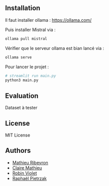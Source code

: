 


## Installation

Il faut installer ollama : https://ollama.com/


Puis installer Mistral via : 

```bash
ollama pull mistral
```


Vérifier que le serveur ollama est bian lancé via : 

```bash
ollama serve
```

Pour lancer le projet :  

```bash
# streamlit run main.py
python3 main.py
```
## Evaluation
Dataset à tester


## License

MIT License


## Authors

- [Mathieu Ribeyron]()
- [Claire Mathieu]()
- [Robin Violet]()
- [Raphaël Pietrzak]()


